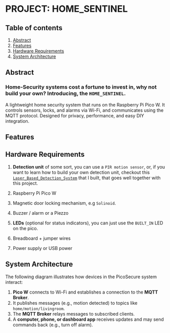 # PROJECT: HOME_SENTINEL

## Table of contents
1. [Abstract](#abstract)
2. [Features](#features)
3. [Hardware Requirements](#hardware-requirements)
4. [System Architecture](#system-architecture)

## Abstract
### Home-Security systems cost a fortune to invest in, why not build your own? Introducing, the `HOME_SENTINEL`.

A lightweight home security system that runs on the Raspberry Pi Pico W. It controls sensors, locks, and alarms via Wi-Fi, and communicates using the MQTT protocol. Designed for privacy, performance, and easy DIY integration.

## Features


## Hardware Requirements

1. **Detection unit** of some sort, you can use a 
`PIR motion sensor`, or, if you want to learn how to build your own detection unit, checkout this [`Laser_Based_Detection_System`](https://github.com/Minibunny14/Laser-Based-Obstruction-Detection-System) that I built, that goes well together with this project.

2. Raspberry Pi Pico W

3. Magnetic door locking mechanism, e.g `Solinoid`.

4. Buzzer / alarm or a Piezzo

5. **LEDs** (optional for status indicators), you can just use the `BUILT_IN` LED on the pico. 

6. Breadboard + jumper wires

7. Power supply or USB power




## System Architecture

The following diagram illustrates how devices in the PicoSecure system interact:

1. **Pico W** connects to Wi-Fi and establishes a connection to the **MQTT Broker**.
2. It publishes messages (e.g., motion detected) to topics like `home/motion/livingroom`.
3. The **MQTT Broker** relays messages to subscribed clients.
4. A **computer, phone, or dashboard app** receives updates and may send commands back (e.g., turn off alarm).